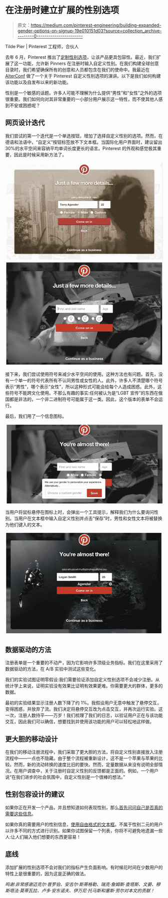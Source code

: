 # 在注册时建立扩展的性别选项

> 原文：<https://medium.com/pinterest-engineering/building-expanded-gender-options-on-signup-19e010151d03?source=collection_archive---------0----------------------->

Tilde Pier | Pinterest 工程师，合伙人

去年 6 月，Pinterest 推出了[定制性别选项](https://blog.pinterest.com/en/more-gender-options-pinterest)，让该产品更具包容性。最近，我们扩展了这一功能，允许新 Pinners 在注册时输入自定义性别。在我们构建全球创意目录时，我们希望确保所有的创意和人员都包含在我们的使命中。我最近在 [AlterConf](http://www.alterconf.com/speakers/tilde-ann-thurium) 做了一个关于 Pinterest 自定义性别选项的演讲。以下是我们如何构建该功能以及自发布以来的新功能。

性别是一个敏感的话题。许多人可能不理解为什么提供“男性”和“女性”之外的选项很重要。我们如何向对其非常重要的一小部分用户展示这一特性，而不使其他人感到不安或困惑呢？

## 网页设计迭代

我们尝试的第一个迭代是一个单选按钮，增加了选择自定义性别的选项。然而，在德语和法语中，“自定义”按钮标签放不下文本框。当国际化用户界面时，建议留出 30%的水平空间来容纳平均单词长度更长的语言。Pinterest 的外观和感觉极其重要，因此是时候采用新方法了。

![](img/36a7852eedd568f5f2597cbad71736c1.png)![](img/edcef568a62f924b62f54886692d5d9e.png)

接下来，我们尝试使用符号来减少水平空间的使用。这种方法也有问题。首先，没有一个单一的符号代表所有不认同男性或女性的人。此外，许多人不清楚哪个符号表示“男性”，哪个表示“女性”，所以这种形式可能会给每个人造成困惑。此外，这些符号不能跨文化使用。不那么有趣的事实:任何被认为是“LGBT 宣传”的东西在俄国都是非法的，一个非二进制符号可能属于这一类。因此，这个版本的表单不会运行。

最后，我们用了一个信息图标。

![](img/efbb6ef0db6080ab69514509afd6d0ce.png)

当用户将鼠标悬停在图标上时，会弹出一个工具提示，解释我们为什么要询问性别。当用户在文本框中输入自定义性别并点击“保存”时，男性和女性文本将被替换为他们键入的文本。

![](img/e3ce41e4492151729999aa71546f64c0.png)

## 数据驱动的方法

注册表单是一个重要的不动产，因为它影响许多顶级业务指标。我们在这里采用了数据驱动的方法，在 A/B 实验中测试这些变化。

我们的实验试图证明零假设:我们需要验证添加自定义性别选项不会减少注册。从统计学上来说，证明实验没有效果比证明有效果更难。你需要更大的群体，更多的数据。

最初的实验结果显示注册人数下降了约 1%。我假设用户无意中触发了悬停交互，变得困惑，并放弃了流。我们决定将悬停交互改为点击交互，并再次运行实验。这一次，注册人数持平——万岁！我们梳理了我们的日志，以验证用户正在与该功能交互，因此我们可以确信，想要找到并使用该功能的用户可以轻松地这样做。

## 更大胆的移动设计

在我们的移动注册流程中，我们采取了更大胆的方法，将自定义性别直接放入注册流程中——一点也不隐藏。由于整个流程被重新设计，这不是一个苹果与苹果的比较。然而，新的流动转换的速度比旧的要快。然而，定量数据从来没有说明全部情况。在用户调查中，关于注册时自定义性别的反馈都是正面的。例如，一个用户说“在我们进步的社会氛围中，自定义性别是一个很棒的想法。”

## 性别包容设计的建议

如果你正在开发一个产品，并且想知道如何表现性别，那么[首先问问自己是否真的需要这些信息](http://43epnd.axshare.com/gender.html)。

如果你真的需要用户的性别信息，[使用自由格式的文本框](http://juliepagano.com/blog/2015/06/12/on-forms-and-personal-information/)。不属于性别二元的用户以许多不同的方式进行识别。如果你试图保留一个列表，你将不可避免地遗漏一些人:让人们输入他们想要的东西更容易！

## 底线

添加扩展的性别选项不会对我们的指标产生负面影响。有时候花时间在少数用户的特性上是很重要的，因为这是正确的做法。

*鸣谢:非常感谢迈克尔·普罗伯、安吉尔·斯蒂格勒、瑞克·詹姆斯·查塔斯、文晏、穆斯塔法·莫蒂瓦拉、卢多·安东诺夫、伊万尼·托马斯和塞斯·劳尔对本文的贡献！*